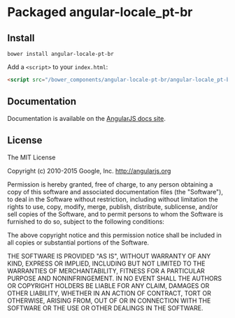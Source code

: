 # Packaged angular-locale\_pt-br

## Install

```shell
bower install angular-locale-pt-br
```

Add a `<script>` to your `index.html`:

```html
<script src="/bower_components/angular-locale-pt-br/angular-locale_pt-br.js"></script>
```

## Documentation

Documentation is available on the
[AngularJS docs site](http://docs.angularjs.org/guide/i18n).

## License

The MIT License

Copyright (c) 2010-2015 Google, Inc. http://angularjs.org

Permission is hereby granted, free of charge, to any person obtaining a copy
of this software and associated documentation files (the "Software"), to deal
in the Software without restriction, including without limitation the rights
to use, copy, modify, merge, publish, distribute, sublicense, and/or sell
copies of the Software, and to permit persons to whom the Software is
furnished to do so, subject to the following conditions:

The above copyright notice and this permission notice shall be included in
all copies or substantial portions of the Software.

THE SOFTWARE IS PROVIDED "AS IS", WITHOUT WARRANTY OF ANY KIND, EXPRESS OR
IMPLIED, INCLUDING BUT NOT LIMITED TO THE WARRANTIES OF MERCHANTABILITY,
FITNESS FOR A PARTICULAR PURPOSE AND NONINFRINGEMENT. IN NO EVENT SHALL THE
AUTHORS OR COPYRIGHT HOLDERS BE LIABLE FOR ANY CLAIM, DAMAGES OR OTHER
LIABILITY, WHETHER IN AN ACTION OF CONTRACT, TORT OR OTHERWISE, ARISING FROM,
OUT OF OR IN CONNECTION WITH THE SOFTWARE OR THE USE OR OTHER DEALINGS IN
THE SOFTWARE.
